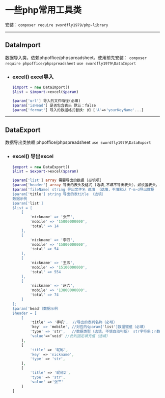# 一些php常用工具类
安装：`composer require swordfly1979/php-library`
***
## DataImport
数据导入类，依赖phpoffice/phpspreadsheet。使用前先安装：
`composer require phpoffice/phpspreadsheet`
`use swordfly1979\DataImport`

+ ### excel() excel导入
    ```php
    $import = new DataImport()
    $list = $import->excel($param)

    $param['url'] 导入的文件咱径(必填)
    $param['isHead'] 是否包含表头 默认：false
    $param['format'] 导入的数据格式替换: 如 ['A'=>'yourKeyName'...]
    ```
---
## DataExport
数据导出类依赖 phpoffice/phpspreadsheet
`use swordfly1979\DataExport`
+ ### excel() 导出excel
    ```php
    $export = new DataExport()
    $list = $export->excel($param)
    
    $param['list'] array 需要导出的数据 (必填项)
    $param['header'] array 导出的表头及格式 (选填,不填不导出表头)，如设置表头，导出的数据列以表头为准
    $param['fileName] string 导出文件名 选填 （选填，不填默认 Y-m-d导出数据
    $param['title'] string 导出的表title （选填）
    数据示例
    $param['list']
    $list = [
        [
            'nickname' => '张三',
            'mobile' => '15000000000',
            'total' => 14
        ],
        [
            'nickname' => '李四',
            'mobile' => '15800000000',
            'total' => 54
        ],
        [
            'nickname' => '王五',
            'mobile' => '15100000000',
            'total' => 554
        ],
        [
            'nickname' => '赵六',
            'mobile' => '13800000000',
            'total' => 74
        ]
    ];
    $param['head']数据示例
    $header = [
        [
            'title' => '手机',  //导出的表列名称（必填）
            'key' => 'mobile', //对应的$param['list']数据键值（必填）
            'type' => 'str',   //数据类型（选填，不填自动判断） str字符串；n数值；b布尔; null空；inlineStr
            ‘value'=>’void‘ //此列固定填充值（选填）
        ],
        [
            'title' => '昵称',
            'key' => 'nickname',
            'type' => 'str',
        ],
        [
            'title' => '昵称2',
            'type' => 'str',
            'value' =>'张三'
        ]
    ]
    ```